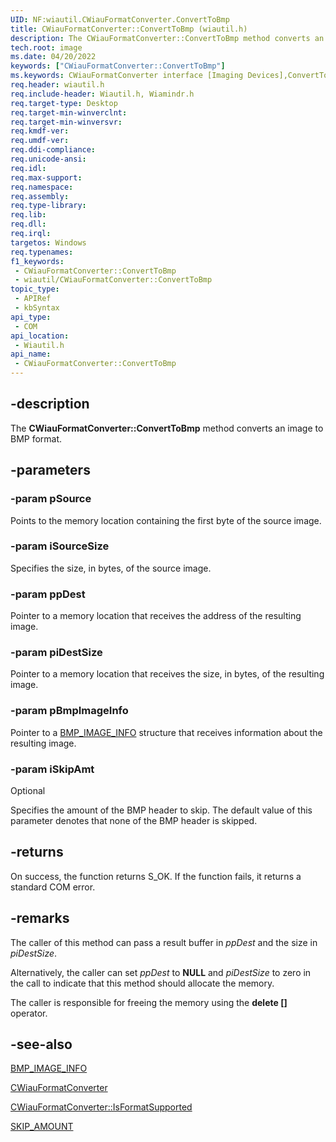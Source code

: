 ```yaml
---
UID: NF:wiautil.CWiauFormatConverter.ConvertToBmp
title: CWiauFormatConverter::ConvertToBmp (wiautil.h)
description: The CWiauFormatConverter::ConvertToBmp method converts an image to BMP format.
tech.root: image
ms.date: 04/20/2022
keywords: ["CWiauFormatConverter::ConvertToBmp"]
ms.keywords: CWiauFormatConverter interface [Imaging Devices],ConvertToBmp method, CWiauFormatConverter.ConvertToBmp, CWiauFormatConverter::ConvertToBmp, ConvertToBmp, ConvertToBmp method [Imaging Devices], ConvertToBmp method [Imaging Devices],CWiauFormatConverter interface, image.cwiauformatconverter_converttobmp, wiauFncs_2c929e01-3e1f-4a07-9f2f-f50775b39017.xml, wiautil/CWiauFormatConverter::ConvertToBmp
req.header: wiautil.h
req.include-header: Wiautil.h, Wiamindr.h
req.target-type: Desktop
req.target-min-winverclnt: 
req.target-min-winversvr: 
req.kmdf-ver: 
req.umdf-ver: 
req.ddi-compliance: 
req.unicode-ansi: 
req.idl: 
req.max-support: 
req.namespace: 
req.assembly: 
req.type-library: 
req.lib: 
req.dll: 
req.irql: 
targetos: Windows
req.typenames: 
f1_keywords:
 - CWiauFormatConverter::ConvertToBmp
 - wiautil/CWiauFormatConverter::ConvertToBmp
topic_type:
 - APIRef
 - kbSyntax
api_type:
 - COM
api_location:
 - Wiautil.h
api_name:
 - CWiauFormatConverter::ConvertToBmp
---
```


## -description

The **CWiauFormatConverter::ConvertToBmp** method converts an image to BMP format.

## -parameters

### -param pSource

Points to the memory location containing the first byte of the source image.

### -param iSourceSize

Specifies the size, in bytes, of the source image.

### -param ppDest

Pointer to a memory location that receives the address of the resulting image.

### -param piDestSize

Pointer to a memory location that receives the size, in bytes, of the resulting image.

### -param pBmpImageInfo

Pointer to a [BMP_IMAGE_INFO](/windows-hardware/drivers/ddi/wiautil/ns-wiautil-_bmp_image_info) structure that receives information about the resulting image.

### -param iSkipAmt

Optional

Specifies the amount of the BMP header to skip. The default value of this parameter denotes that none of the BMP header is skipped.

## -returns

On success, the function returns S_OK. If the function fails, it returns a standard COM error.

## -remarks

The caller of this method can pass a result buffer in *ppDest* and the size in *piDestSize*.

Alternatively, the caller can set *ppDest* to **NULL** and *piDestSize* to zero in the call to indicate that this method should allocate the memory.

The caller is responsible for freeing the memory using the **delete []** operator.

## -see-also

[BMP_IMAGE_INFO](/windows-hardware/drivers/ddi/wiautil/ns-wiautil-_bmp_image_info)

[CWiauFormatConverter](/previous-versions/windows/hardware/drivers/ff540363(v=vs.85))

[CWiauFormatConverter::IsFormatSupported](/windows-hardware/drivers/ddi/wiautil/nf-wiautil-cwiauformatconverter-isformatsupported)

[SKIP_AMOUNT](/windows-hardware/drivers/ddi/wiautil/ne-wiautil-skip_amount)

